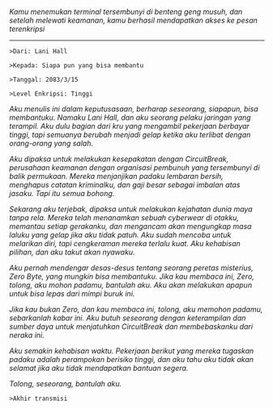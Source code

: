 _Kamu menemukan terminal tersembunyi di benteng geng musuh, dan setelah melewati keamanan, kamu berhasil mendapatkan akses ke pesan terenkripsi_

---

`>Dari: Lani Hall`

`>Kepada: Siapa pun yang bisa membantu`

`>Tanggal: 2083/3/15`

`>Level Enkripsi: Tinggi`

_Aku menulis ini dalam keputusasaan, berharap seseorang, siapapun, bisa membantuku. Namaku Lani Hall, dan aku seorang pelaku jaringan yang terampil. Aku dulu bagian dari kru yang mengambil pekerjaan berbayar tinggi, tapi semuanya berubah menjadi gelap ketika aku terlibat dengan orang-orang yang salah._

_Aku dipaksa untuk melakukan kesepakatan dengan CircuitBreak, perusahaan keamanan dengan organisasi pembunuh yang tersembunyi di balik permukaan. Mereka menjanjikan padaku lembaran bersih, menghapus catatan kriminalku, dan gaji besar sebagai imbalan atas jasaku. Tapi itu semua bohong._

_Sekarang aku terjebak, dipaksa untuk melakukan kejahatan dunia maya tanpa rela. Mereka telah menanamkan sebuah cyberwear di otakku, memantau setiap gerakanku, dan mengancam akan mengungkap masa laluku yang gelap jika aku tidak patuh. Aku sudah mencoba untuk melarikan diri, tapi cengkeraman mereka terlalu kuat. Aku kehabisan pilihan, dan aku takut akan nyawaku._

_Aku pernah mendengar desas-desus tentang seorang peretas misterius, Zero Byte, yang mungkin bisa membantuku. Jika kau membaca ini, Zero, tolong, aku mohon padamu, bantulah aku. Aku akan melakukan apapun untuk bisa lepas dari mimpi buruk ini._

_Jika kau bukan Zero, dan kau membaca ini, tolong, aku memohon padamu, sebarkanlah kabar ini. Aku butuh seseorang dengan keterampilan dan sumber daya untuk menjatuhkan CircuitBreak dan membebaskanku dari neraka ini._

_Aku semakin kehabisan waktu. Pekerjaan berikut yang mereka tugaskan padaku adalah perampokan berisiko tinggi, dan aku tahu aku tidak akan selamat jika aku tidak mendapatkan bantuan segera._

_Tolong, seseorang, bantulah aku._

`>Akhir transmisi`
